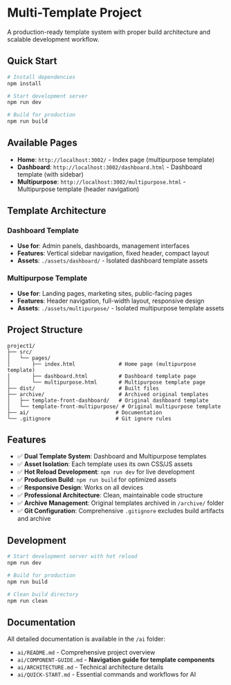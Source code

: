 # Multi-Template Project

A production-ready template system with proper build architecture and scalable development workflow.

## Quick Start

```bash
# Install dependencies
npm install

# Start development server
npm run dev

# Build for production
npm run build
```

## Available Pages

- **Home**: `http://localhost:3002/` - Index page (multipurpose template)
- **Dashboard**: `http://localhost:3002/dashboard.html` - Dashboard template (with sidebar)
- **Multipurpose**: `http://localhost:3002/multipurpose.html` - Multipurpose template (header navigation)

## Template Architecture

### Dashboard Template
- **Use for**: Admin panels, dashboards, management interfaces
- **Features**: Vertical sidebar navigation, fixed header, compact layout
- **Assets**: `./assets/dashboard/` - Isolated dashboard template assets

### Multipurpose Template  
- **Use for**: Landing pages, marketing sites, public-facing pages
- **Features**: Header navigation, full-width layout, responsive design
- **Assets**: `./assets/multipurpose/` - Isolated multipurpose template assets

## Project Structure

```
project1/
├── src/
│   └── pages/
│       ├── index.html              # Home page (multipurpose template)
│       ├── dashboard.html          # Dashboard template page
│       └── multipurpose.html       # Multipurpose template page
├── dist/                           # Built files
├── archive/                        # Archived original templates
│   ├── template-front-dashboard/   # Original dashboard template
│   └── template-front-multipurpose/ # Original multipurpose template
├── ai/                            # Documentation
└── .gitignore                     # Git ignore rules
```

## Features

- ✅ **Dual Template System**: Dashboard and Multipurpose templates
- ✅ **Asset Isolation**: Each template uses its own CSS/JS assets
- ✅ **Hot Reload Development**: `npm run dev` for live development
- ✅ **Production Build**: `npm run build` for optimized assets
- ✅ **Responsive Design**: Works on all devices
- ✅ **Professional Architecture**: Clean, maintainable code structure
- ✅ **Archive Management**: Original templates archived in `/archive/` folder
- ✅ **Git Configuration**: Comprehensive `.gitignore` excludes build artifacts and archive

## Development

```bash
# Start development server with hot reload
npm run dev

# Build for production
npm run build

# Clean build directory
npm run clean
```

## Documentation

All detailed documentation is available in the `/ai` folder:

- `ai/README.md` - Comprehensive project overview
- `ai/COMPONENT-GUIDE.md` - **Navigation guide for template components**
- `ai/ARCHITECTURE.md` - Technical architecture details
- `ai/QUICK-START.md` - Essential commands and workflows for AI 
